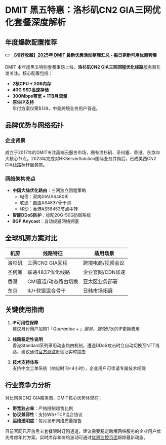 # DMIT 黑五特惠：洛杉矶CN2 GIA三网优化套餐深度解析

## 年度爆款配置推荐
👉 **[【推荐收藏】2025年 DMIT 最新优惠活动整理汇总 - 每日更新可用优惠套餐](https://bit.ly/dmit_coupon)**

DMIT 本年度黑五特别套餐重磅上线，**洛杉矶CN2 GIA三网回程优化线路**服务器引发关注。核心配置包括：
- **2核CPU + 2GB内存**
- **40G SSD高速存储**
- **300Mbps带宽 + 1TB月流量**
- **原生IP支持**  
年付方案仅需$139，中美跨境业务用户首选。

## 品牌优势与网络拓扑
### 企业背景
成立于2017年的DMIT专注高端云服务市场，拥有洛杉矶、圣何塞、香港、东京四大核心节点。2023年完成对HKServerSolution国际业务并购后，已成美西CN2 GIA线路标杆服务商。

### 网络架构亮点
- **中国大陆优化路由**：三网独立回程策略
  - 电信：双向GIA(AS4809)
  - 联通：直连AS4837骨干网
  - 移动：香港AS58453节点中转
- **智能DDoS防护**：标配20G-50G防御系统
- **BGP Anycast**：自动规避网络拥塞

## 全球机房方案对比
| 机房       | 线路特征                 | 适用场景         |
|------------|--------------------------|------------------|
| 洛杉矶     | 三网CN2 GIA回程          | 跨境电商/视频会议|
| 圣何塞     | 联通4837优化线路         | 企业官网/CDN加速 |
| 香港       | CMI直连/动态路由切换     | 亚太区业务部署   |
| 东京       | IIJ+软银混合骨干         | 日韩市场拓展     |

## 关键使用指南
1. **IP可用性保障**  
   建议月付用户加购$1「Guarantee+」服务，避免$5/次的IP更换费用

2. **线路稳定性说明**  
   香港Standard系列采用动态路由机制，遭遇DDoS攻击时会自动切换至NTT线路，建议通过[官方测试IP](https://bit.ly/dmit_coupon)验证实时路由

3. **技术支持体系**  
   支持中文工单系统（响应时间<4小时），企业用户可申请专属技术经理

## 行业竞争力分析
对比同类CN2 GIA服务商，DMIT核心优势体现在：
- **带宽独占率**：严格限制超售比例
- **协议兼容性**：支持WS+TCP混合协议
- **运维透明度**：每月发布网络质量报告

目前官网已开放黑五套餐限时订购通道，建议需要稳定跨境网络服务的企业用户优先考虑年付方案。实时库存和价格波动可通过[优惠监控页面](https://bit.ly/dmit_coupon)跟踪最新动态。